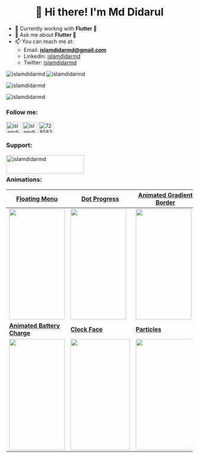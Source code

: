 <h1 align="center">👋 Hi there! I'm Md Didarul</h1>

- 🌱 Currently workng with **Flutter 💙**
- 💬 Ask me about **Flutter 💙**
- 📫 You can reach me at:
    - Email: **islamdidarmd@gmail.com**
    - LinkedIn: [islamdidarmd](https://linkedin.com/in/islamdidarmd)
    - Twitter: [islamdidarmd](https://twitter.com/islamdidarmd)

<p><img align="left" src="https://github-readme-stats.vercel.app/api/top-langs?username=islamdidarmd&show_icons=true&locale=en&layout=compact" alt="islamdidarmd" /></p>
<p><img align="center" src="https://github-readme-stats.vercel.app/api?username=islamdidarmd&show_icons=true&locale=en" alt="islamdidarmd" /></p>
<p><img align="center" src="https://github-readme-streak-stats.herokuapp.com/?user=islamdidarmd&" alt="islamdidarmd" /></p>

<p align="left"> <img src="https://komarev.com/ghpvc/?username=islamdidarmd&label=Profile%20views&color=0e75b6&style=flat" alt="islamdidarmd" /> </p>
<h3 align="left">Follow me:</h3>
<p align="left">
<a href="https://twitter.com/islamdidarmd" target="blank"><img align="center" src="https://raw.githubusercontent.com/rahuldkjain/github-profile-readme-generator/master/src/images/icons/Social/twitter.svg" alt="islamdidarmd" height="30" width="40" /></a>
<a href="https://linkedin.com/in/islamdidarmd" target="blank"><img align="center" src="https://raw.githubusercontent.com/rahuldkjain/github-profile-readme-generator/master/src/images/icons/Social/linked-in-alt.svg" alt="islamdidarmd" height="30" width="40" /></a>
<a href="https://stackoverflow.com/users/7285837" target="blank"><img align="center" src="https://raw.githubusercontent.com/rahuldkjain/github-profile-readme-generator/master/src/images/icons/Social/stack-overflow.svg" alt="7285837" height="30" width="40" /></a>
</p>
<h3 align="left">Support:</h3>
<p><a href="https://www.buymeacoffee.com/islamdidarmd"> <img align="left" src="https://cdn.buymeacoffee.com/buttons/v2/default-yellow.png" height="50" width="210" alt="islamdidarmd" /></a></p>

<br></br>

### Animations:

| [Floating Menu](https://github.com/islamdidarmd/flutter-playground)                                                                       | [Dot Progress](https://github.com/islamdidarmd/flutter-playground)                                                                         | [Animated Gradient Border](https://github.com/islamdidarmd/animated-gradient-border-flutter)                                                |
|-------------------------------------------------------------------------------------------------------------------------------------------|--------------------------------------------------------------------------------------------------------------------------------------------|---------------------------------------------------------------------------------------------------------------------------------------------|
| <img src="https://user-images.githubusercontent.com/27812028/217995899-d49a0ee0-de89-40ac-8338-6b34feae8daf.gif" width="150" height="300"> | <img src="https://user-images.githubusercontent.com/27812028/217996479-e9079ae7-63fe-4fd7-90a1-19fd92c2e0f8.gif" width="150" height="300"> | <img height="300" src="https://user-images.githubusercontent.com/27812028/216831543-e2973c69-093d-4460-acad-7d44b3ca5fb0.gif" width="150"/> | 
| **[Animated Battery Charge](https://github.com/islamdidarmd/animated-battery-charge-flutter)**                                            | **[Clock Face](https://github.com/islamdidarmd/flutter-playground)**                                                                       | **[Particles](https://github.com/islamdidarmd/flutter-playground)**
| <img height="300" src="https://miro.medium.com/v2/resize:fit:1200/1*41d88wP_rD3dDw6cGSyABw.gif" width="150"/>                             | <img height="300" src="https://github.com/islamdidarmd/islamdidarmd/assets/27812028/7e16246b-aa4b-4b2c-9b05-99f193293908" width="160"/>    | <img height="300" src="https://github.com/islamdidarmd/islamdidarmd/assets/27812028/7cd9e646-bd8b-4e7d-b6ac-bbe9007b4180" width="160"/>
